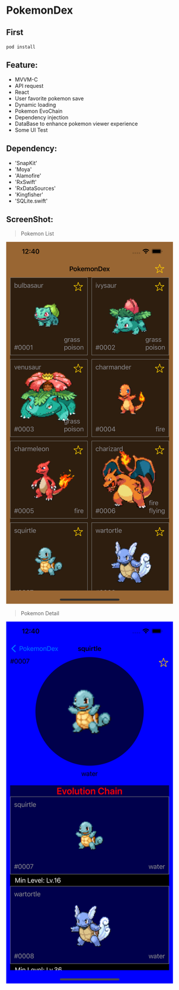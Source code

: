 # PokemonDex

## First
`pod install`

## Feature:
- MVVM-C
- API request
- React
- User favorite pokemon save
- Dynamic loading
- Pokemon EvoChain 
- Dependency injection
- DataBase to enhance pokemon viewer experience
- Some UI Test

## Dependency:
- 'SnapKit'
- 'Moya'
- 'Alamofire'
- 'RxSwift'
- 'RxDataSources'
- 'Kingfisher'
- 'SQLite.swift'

## ScreenShot:
> Pokemon List
<p align="left">
<img src=https://github.com/ntuetom/PokemonDex/blob/main/screenShot/list.png title="list" width="450px" height="975px">
</p>

> Pokemon Detail
<p align="left">
<img src=https://github.com/ntuetom/PokemonDex/blob/main/screenShot/detail.png title="detail" width="450px" height="975px">
</p>

> 
